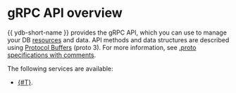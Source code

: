 # gRPC API overview

{{ ydb-short-name }} provides the gRPC API, which you can use to manage your DB [resources](../../concepts/datamodel.md) and data. API methods and data structures are described using [Protocol Buffers](https://developers.google.com/protocol-buffers/docs/proto3) (proto 3). For more information, see [.proto specifications with comments](https://github.com/ydb-platform/ydb-api-protos).

The following services are available:

* [{#T}](health-check-api.md).
